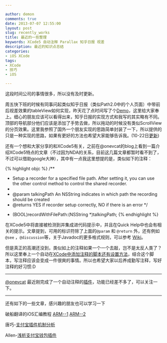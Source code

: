 ```yaml
---

author: demon
comments: true
date: 2013-07-07 12:55:00
layout: post
slug: recently_works
title: 最近的一些整理
keywords: XCode5 自动注释 Parallax 知乎日报 视差
description: 最近的知识点总结
categories:
- iOS XCode 
tags:
- XCode
- 技巧
- iOS

---
```

这段时间公司的事情很多，所以没有及时更新。

周五快下班的时候有同事问起类似知乎日报（类似Path2.0中的个人页面）中带前后视差效果的tableView如何实现，昨天花了点时间写了个[Demo](https://github.com/demon1105/NTParallaxScrollView)，这里给大家奉上。细心的朋友应该可以看得出来，知乎日报的实现方式和我写的其实略有不同。顶部的导航部分他们应该是添加了手势去做，所以拖动的时候没有类似ScrollView的分页效果。这里我参照了国外一个朋友实现的思路简单封装了一下，所以提供的只是一种实现的思路，如果有更好的方法也希望大家能够告诉我。(10-22日[更新](https://github.com/demon1105/NTParallaxView))

还有一个想和大家分享的和XCode5有关，之前在@onevcat的blog上看到一篇介绍XCode5特点的文章（不过因为NDA的关系，目前这几篇文章都暂时看不到了，不过可以借助google大神），其中有一点我这里想提的是，类似如下的注释：

{% highlight objc %}
/**
 * Setup a recorder for a specified file path. After setting it, you can use the other control method to control the shared recorder.
 *
 * @param talkingPath An NSString indicates in which path the recording should be created
 * @returns YES if recorder setup correctly, NO if there is an error
 */
- (BOOL)recordWithFilePath:(NSString *)talkingPath;
{% endhighlight %}

在XCode5中将直接被检测到并集成进代码提示中，并且在Quick Help中也会有相关的提示。文章提到，可用的标识符除了上面的```@param``` 和 ```@return``` 外，还有例如``` @see``` ，``` @discussion ```等，关于Javadoc的更多格式规则，可以参考 [Wiki](http://en.wikipedia.org/wiki/Javadoc)。

但是真正的高潮还没到，类似如上的注释如果一个一个去敲，岂不是太反人类了？所以这里奉上一个自动在[XCode中添加注释的脚本还有设置方法](http://blog.chukong-inc.com/index.php/2012/05/16/xcode4_fast_doxygen/)，结合这个脚本，写注释应该会变成一件很爽的事情。所以也希望大家以后养成勤写注释，写好注释的好习惯:D

------
[@onevcat](http://onevcat.com/) 最近刚完成了一个自动注释的[插件](https://github.com/onevcat/VVDocumenter-Xcode)，功能已经差不多了，可以关注一下。

------------------
还有如下的一些文章，感兴趣的朋友也可以学习一下

破船翻译的iOS汇编教程
[ARM--1](http://beyondvincent.com/2013/06/19/ios%E6%B1%87%E7%BC%96%E6%95%99%E7%A8%8B%EF%BC%9Aarm/)
[ARM--2](http://beyondvincent.com/2013/06/20/ios%E6%B1%87%E7%BC%96%E6%95%99%E7%A8%8B%EF%BC%9Aarm2/)

唐巧-[支付宝插件机制分析](http://blog.devtang.com/blog/2013/06/23/alipay-plugin-mechanism/)

Allen-[浅析支付宝钱包插件](http://imallen.com/blog/2013/06/26/inside-alipay-plugin.html)

